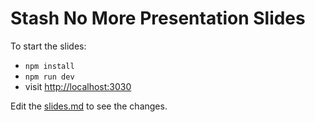 # Stash No More Presentation Slides

To start the slides:

- `npm install`
- `npm run dev`
- visit <http://localhost:3030>

Edit the [slides.md](./slides.md) to see the changes.

